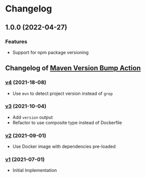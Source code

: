 # Changelog

## 1.0.0 (2022-04-27)

### Features

- Support for npm package versioning

## Changelog of [Maven Version Bump Action](https://github.com/nnichols/maven-version-bump-action)

### [v4](https://github.com/nnichols/maven-version-bump-action/releases/tag/v4) (2021-18-08)

- Use `mvn` to detect project version instead of `grep`

### [v3](https://github.com/nnichols/maven-version-bump-action/releases/tag/v3) (2021-10-04)

- Add `version` output
- Refactor to use composite type instead of Dockerfile

### [v2](https://github.com/nnichols/maven-version-bump-action/releases/tag/v2) (2021-09-01)

- Use Docker image with dependencies pre-loaded

### [v1](https://github.com/nnichols/maven-version-bump-action/releases/tag/v1) (2021-07-01)

- Initial Implementation
